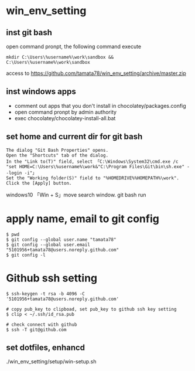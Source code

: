 # win_env_setting

## inst git bash
open command pronpt,  the following command execute
```
mkdir C:\Users\%username%\work\sandbox && C:\Users\%username%\work\sandbox
```
access to https://github.com/tamata78/win_env_setting/archive/master.zip

## inst windows apps
- comment out apps that you don't install in chocolatey/packages.config
- open command pronpt by admin authority
- exec chocolatey/chocolatey-install-all.bat

##  set home and current dir for git bash
```
The dialog "Git Bash Properties" opens.
Open the "Shortcuts" tab of the dialog.
In the "Link to(T)" field, select 「C:\Windows\System32\cmd.exe /c "set HOME=C:\Users\%username%\work&"C:\Program Files\Git\bin\sh.exe" --login -i"」
Set the "Working folder(S)" field to "%HOMEDRIVE%%HOMEPATH%\work".
Click the [Apply] button.
```
windows10 「Win + S」move search window. git bash run

# apply name, email to git config
```
$ pwd
$ git config --global user.name "tamata78"
$ git config --global user.email "5101956+tamata78@users.noreply.github.com"
$ git config -l
```

# Github ssh setting
```
$ ssh-keygen -t rsa -b 4096 -C '5101956+tamata78@users.noreply.github.com'

# copy pub_key to clipboad, set pub_key to github ssh key setting
$ clip < ~/.ssh/id_rsa.pub

# check connect with github
$ ssh -T git@github.com
```
## set dotfiles, enhancd
./win_env_setting/setup/win-setup.sh

